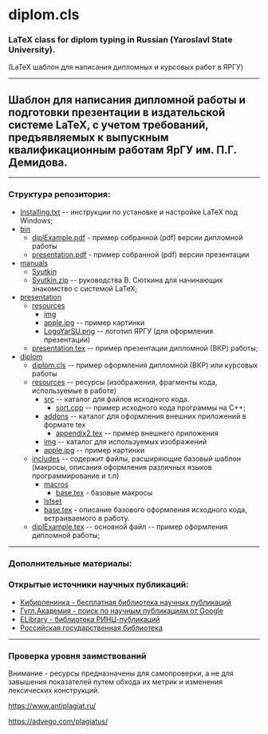 # diplom.cls 
### LaTeX class for diplom typing in Russian (Yaroslavl State University).
(LaTeX шаблон для написания дипломных и курсовых работ в ЯРГУ)
***
## Шаблон для написания дипломной работы и подготовки презентации в издательской системе LaTeX, с учетом требований, предъявляемых к выпускным квалификационным работам ЯрГУ им. П.Г. Демидова.
***
### Структура репозитория:

 * [Installing.txt](./Installing.txt) -- инструкции по установке и настройке LaTeX под Windows;
 * [bin](./bin)
   * [diplExample.pdf](./bin/diplExample.pdf) - пример собранной (pdf) версии дипломной работы
   * [presentation.pdf](./bin/presentation.pdf) - пример собранной (pdf) версии презентации
 * [manuals](./manuals)
   * [Syutkin](./manuals/Syutkin)
   * [Syutkin.zip](./manuals/Syutkin/Syutkin.zip) -- руководства В. Сюткина для начинающих знакомство с системой LaTeX;
 * [presentation](./presentation)
   * [resources](./presentation/resources)
     * [img](./presentation/resources/img)
     * [apple.jpg](./presentation/resources/img/apple.jpg) -- пример картинки
     * [LogoYarSU.png](./presentation/resources/img/LogoYarSU.png) -- логотип ЯРГУ (для оформления презентации)
   * [presentation.tex](./presentation/presentation.tex) -- пример презентации дипломной (ВКР) работы;
 * [diplom](./diplom)
   * [diplom.cls](./diplom/diplom.cls) -- пример оформления дипломной (ВКР) или курсовых работы
   * [resources](./diplom/resources) -- ресурсы (изображения, фрагменты кода, используемые в работе)
     * [src](./diplom/resources/src) -- каталог для файлов исходного кода.
       * [sort.cpp](./diplom/resources/src/sort.cpp) -- пример исходного кода программы на C++;
     * [addons](./diplom/resources/addons) -- каталог для оформления внешних приложений в формате tex
       * [appendix2.tex](./diplom/resources/addons/appendix2.tex) -- пример внешнего приложения
     * [img](./diplom/resources/img) -- каталог для используемых изображений
     * [apple.jpg](./diplom/resources/img/apple.jpg) -- пример картинки
   * [includes](./diplom/includes) -- содержит файлы, расширяющие базовый шаблон (макросы, описания оформления различных языков программирование и т.п)
     * [macros](./diplom/includes/macros)
       * [base.tex](./diplom/includes/macros/base.tex) - базовые макросы
     * [lstset](./diplom/includes/lstset) 
     * [base.tex](./diplom/includes/lstset/base.tex) - описание базового оформления исходного кода, встраиваемого в работу.
   * [diplExample.tex](./diplom/diplExample.tex) -- основной файл -- пример оформления дипломной работы;
***
### Дополнительные материалы:
### Открытые источники научных публикаций:
* [Кибирленинка - бесплатная библиотека научных публикаций](https://cyberleninka.ru/)
* [Гугл.Академия - поиск по научным публикациям от Google](https://scholar.google.ru/)
* [ELibrary - библиотека РИНЦ-публикаций](https://elibrary.ru/querybox.asp?scope=newquery)
* [Российская государственная библиотека](https://search.rsl.ru/#ff=30.05.2019&s=fdatedesc)
***
### Проверка уровня заимствований
Внимание - ресурсы предназначены для самопроверки, а не для завышения показателей путем обхода их метрик и изменения лексических конструкций.

https://www.antiplagiat.ru/


https://advego.com/plagiatus/

